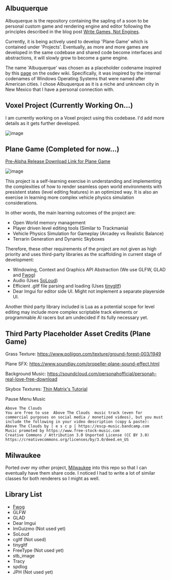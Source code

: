 Albuquerque
---
Albuquerque is the repository containing the sapling of a soon to be personal custom game and rendering engine and editor following the principles described
in the blog post [Write Games, Not Engines](https://geometrian.com/programming/tutorials/write-games-not-engines/).

Currently, it is being actively used to develop 'Plane Game' which is contained under 'Projects'. Eventually, as more and more games
are developed in the same codebase and shared code become interfaces and abstractions, it will slowly grow to become a game engine.

The name 'Albuquerque' was chosen as a placeholder codename inspired by this [page](https://wiki.osdev.org/Beginner_Mistakes) on the osdev wiki. Specifically, 
it was inspired by the internal codenames of Windows Operating Systems that were named after American cities. I chose Albuquerque as it is a niche and 
unknown city in New Mexico that I have a personal connection with.

Voxel Project (Currently Working On...)
---

I am currently working on a Voxel project using this codebase. I'd add more details as it gets further developed.

![image](https://github.com/ClementineAccount/Albuquerque/assets/26779639/f71d6748-0c75-42d1-be4f-da250abbb246)




Plane Game (Completed for now...)
---

[Pre-Alpha Release Download Link for Plane Game](https://github.com/ClementineAccount/Albuquerque/releases/tag/v0.1.0-indev)

![image](https://user-images.githubusercontent.com/26779639/233835096-0425f3ee-9390-4a34-a07a-f1c95e81af42.png)

This project is a self-learning exercise in understanding and implementing the complexities of how to render seamless open world environments with presistent states (level editing features) in an optimized way. It is also an exercise in learning more complex vehicle physics simulation considerations. 

In other words, the main learning outcomes of the project are:
- Open World memory management 
- Player driven level editing tools (Similar to Trackmania)
- Vehicle Physics Simulation for Gameplay (Arcadey vs Realistic Balance)
- Terrarin Generation and Dynamic Skyboxes

Therefore, these other requirements of the project are not given as high priority and uses third-party libraries as the scaffolding in current stage of development:
- Windowing, Context and Graphics API Abstraction (We use GLFW, GLAD and [Fwog](https://github.com/JuanDiegoMontoya/Fwog))
- Audio (Uses [SoLoud](https://solhsa.com/soloud/))
- Efficient .gltf file parsing and loading (Uses [tinygltf](https://github.com/syoyo/tinygltf))
- Dear Imgui for editor side UI. Might not implement a separate playerside UI. 

Another third party library included is Lua as a potential scope for level editing may include more complex scriptable track elements or programmable AI racers but am undecided if its fully necessary yet.

Third Party Placeholder Asset Credits (Plane Game)
---

Grass Texture: https://www.poliigon.com/texture/ground-forest-003/1949 

Plane SFX: https://www.soundjay.com/propeller-plane-sound-effect.html 

Background Music: https://soundcloud.com/personahofficial/personah-real-love-free-download

Skybox Textures: [Thin Matrix's Tutorial](https://www.youtube.com/watch?v=_Ix5oN8eC1E)

Pause Menu Music
```
Above The Clouds
You are free to use  Above The Clouds  music track (even for commercial purposes on social media / monetized videos), but you must include the following in your video description (copy & paste):
Above The Clouds by | e s c p | https://escp-music.bandcamp.com
Music promoted by https://www.free-stock-music.com
Creative Commons / Attribution 3.0 Unported License (CC BY 3.0)
https://creativecommons.org/licenses/by/3.0/deed.en_US
```


Milwaukee
---
Ported over my other project, [Milwaukee](https://github.com/ClementineAccount/Milwaukee/tree/main) into this repo so that I can eventually have them share code. I noticed I had to write a lot of similar classes for both renderers so I might as well.

Library List
---
- [Fwog](https://github.com/JuanDiegoMontoya/Fwog)
- GLFW
- GLAD
- Dear Imgui
- ImGuizmo (Not used yet)
- SoLoud
- cgltf (Not used)
- tinygltf
- FreeType (Not used yet)
- stb_image
- Tracy
- spdlog
- JPH (Not used yet)
